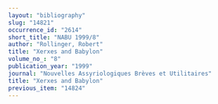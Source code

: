 ```yaml
---
layout: "bibliography"
slug: "14821"
occurrence_id: "2614"
short_title: "NABU 1999/8"
author: "Rollinger, Robert"
title: "Xerxes and Babylon"
volume_no_: "8"
publication_year: "1999"
journal: "Nouvelles Assyriologiques Brèves et Utilitaires"
title: "Xerxes and Babylon"
previous_item: "14824"
---
```

